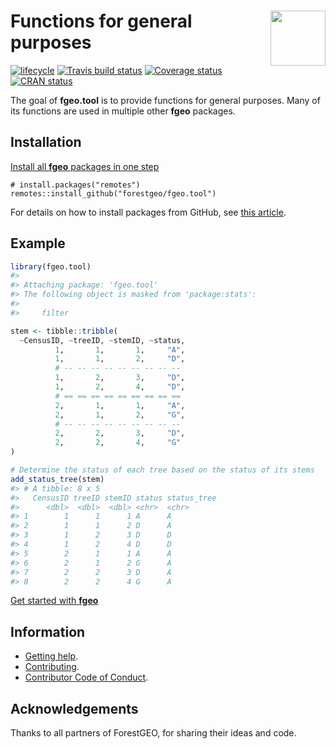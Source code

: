 
<!-- README.md is generated from README.Rmd. Please edit that file -->

# <img src="https://i.imgur.com/vTLlhbp.png" align="right" height=88 /> Functions for general purposes

[![lifecycle](https://img.shields.io/badge/lifecycle-experimental-orange.svg)](https://www.tidyverse.org/lifecycle/#experimental)
[![Travis build
status](https://travis-ci.org/forestgeo/fgeo.tool.svg?branch=master)](https://travis-ci.org/forestgeo/fgeo.tool)
[![Coverage
status](https://coveralls.io/repos/github/forestgeo/fgeo.tool/badge.svg)](https://coveralls.io/r/forestgeo/fgeo.tool?branch=master)
[![CRAN
status](https://www.r-pkg.org/badges/version/fgeo.tool)](https://cran.r-project.org/package=fgeo.tool)

The goal of **fgeo.tool** is to provide functions for general purposes.
Many of its functions are used in multiple other **fgeo** packages.

## Installation

[Install all **fgeo** packages in one
step](https://forestgeo.github.io/fgeo/index.html#installation)

    # install.packages("remotes")
    remotes::install_github("forestgeo/fgeo.tool")

For details on how to install packages from GitHub, see [this
article](https://goo.gl/dQKEeg).

## Example

``` r
library(fgeo.tool)
#> 
#> Attaching package: 'fgeo.tool'
#> The following object is masked from 'package:stats':
#> 
#>     filter

stem <- tibble::tribble(
  ~CensusID, ~treeID, ~stemID, ~status,
          1,       1,       1,     "A",
          1,       1,       2,     "D",
          # -- -- -- -- -- -- -- -- -- 
          1,       2,       3,     "D",
          1,       2,       4,     "D",
          # == == == == == == == == ==
          2,       1,       1,     "A",
          2,       1,       2,     "G",
          # -- -- -- -- -- -- -- -- -- 
          2,       2,       3,     "D",
          2,       2,       4,     "G"
)

# Determine the status of each tree based on the status of its stems
add_status_tree(stem)
#> # A tibble: 8 x 5
#>   CensusID treeID stemID status status_tree
#>      <dbl>  <dbl>  <dbl> <chr>  <chr>      
#> 1        1      1      1 A      A          
#> 2        1      1      2 D      A          
#> 3        1      2      3 D      D          
#> 4        1      2      4 D      D          
#> 5        2      1      1 A      A          
#> 6        2      1      2 G      A          
#> 7        2      2      3 D      A          
#> 8        2      2      4 G      A
```

[Get started with
**fgeo**](https://forestgeo.github.io/fgeo/articles/fgeo.html)

## Information

  - [Getting help](SUPPORT.md).
  - [Contributing](CONTRIBUTING.md).
  - [Contributor Code of Conduct](CODE_OF_CONDUCT.md).

## Acknowledgements

Thanks to all partners of ForestGEO, for sharing their ideas and code.
